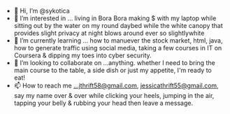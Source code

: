 - 👋 Hi, I’m @sykotica
- 👀 I’m interested in ... living in Bora Bora making $ with my laptop while sitting out by the water on my round daybed while the white canopy that provides slight privacy at night blows around ever so slightlywhite
- 🌱 I’m currently learning ... how to manuever the stock market, html, java, how to generate traffic using social media, taking a few courses in IT on Coursera & dipping my toes into cyber security.
- 💞️ I’m looking to collaborate on ...anything. whether I need to bring the main course to the table, a side dish or just my appetite, I'm ready to eat!
- 📫 How to reach me ...jthrift58@gmail.com, jessicathrift55@gmail.com, say my name over & over while clicking your heels, jumping in the air, tapping your belly & rubbing your head then leave a message.

<!---
sykotica/sykotica is a ✨ special ✨ repository because its `README.md` (this file) appears on your GitHub profile.
You can click the Preview link to take a look at your changes.
--->
